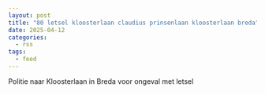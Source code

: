 ```yaml
---
layout: post
title: "80 letsel kloosterlaan claudius prinsenlaan kloosterlaan breda"
date: 2025-04-12
categories: 
  - rss
tags: 
  - feed
---
```


Politie naar Kloosterlaan in Breda voor ongeval met letsel
